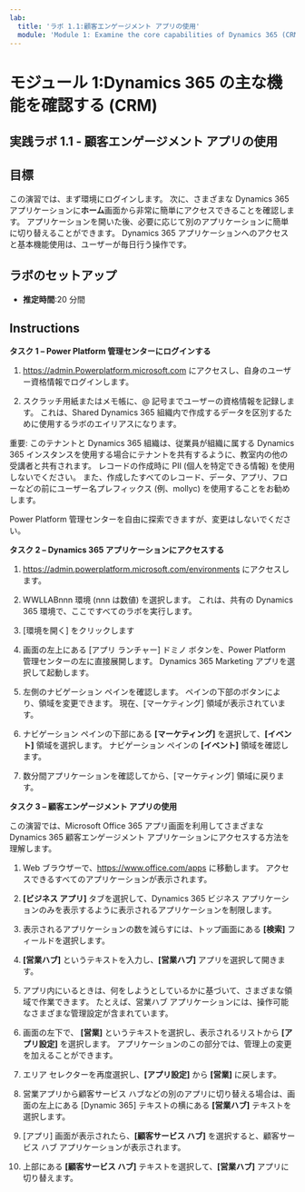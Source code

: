 ```yaml
---
lab:
  title: 'ラボ 1.1:顧客エンゲージメント アプリの使用'
  module: 'Module 1: Examine the core capabilities of Dynamics 365 (CRM)'
---
```


<a name="module-1-examine-the-core-capabilities-of-dynamics-365-crm"></a>モジュール 1:Dynamics 365 の主な機能を確認する (CRM)
========================

## <a name="practice-lab-11---work-with-customer-engagement-apps"></a>実践ラボ 1.1 - 顧客エンゲージメント アプリの使用 

## <a name="objectives"></a>目標

この演習では、まず環境にログインします。 次に、さまざまな Dynamics 365 アプリケーションに**ホーム**画面から非常に簡単にアクセスできることを確認します。 アプリケーションを開いた後、必要に応じて別のアプリケーションに簡単に切り替えることができます。 Dynamics 365 アプリケーションへのアクセスと基本機能使用は、ユーザーが毎日行う操作です。


## <a name="lab-setup"></a>ラボのセットアップ

  - **推定時間**:20 分間

## <a name="instructions"></a>Instructions

**タスク 1 – Power Platform 管理センターにログインする**

1. https://admin.Powerplatform.microsoft.com にアクセスし、自身のユーザー資格情報でログインします。

2. スクラッチ用紙またはメモ帳に、@ 記号までユーザーの資格情報を記録します。 これは、Shared Dynamics 365 組織内で作成するデータを区別するために使用するラボのエイリアスになります。

重要: このテナントと Dynamics 365 組織は、従業員が組織に属する Dynamics 365 インスタンスを使用する場合にテナントを共有するように、教室内の他の受講者と共有されます。 レコードの作成時に PII (個人を特定できる情報) を使用しないでください。 また、作成したすべてのレコード、データ、アプリ、フローなどの前にユーザー名プレフィックス (例、mollyc) を使用することをお勧めします。

Power Platform 管理センターを自由に探索できますが、変更はしないでください。

**タスク 2 – Dynamics 365 アプリケーションにアクセスする**

1. https://admin.powerplatform.microsoft.com/environments にアクセスします。

2. WWLLABnnn 環境 (nnn は数値) を選択します。 これは、共有の Dynamics 365 環境で、ここですべてのラボを実行します。

3. [環境を開く] をクリックします

4. 画面の左上にある [アプリ ランチャー] ドミノ ボタンを、Power Platform 管理センターの左に直接展開します。 Dynamics 365 Marketing アプリを選択して起動します。

5. 左側のナビゲーション ペインを確認します。 ペインの下部のボタンにより、領域を変更できます。 現在、[マーケティング] 領域が表示されています。

6. ナビゲーション ペインの下部にある **[マーケティング]** を選択して、**[イベント]** 領域を選択します。 ナビゲーション ペインの **[イベント]** 領域を確認します。

7. 数分間アプリケーションを確認してから、[マーケティング] 領域に戻ります。

**タスク 3 – 顧客エンゲージメント アプリの使用**

この演習では、Microsoft Office 365 アプリ画面を利用してさまざまな Dynamics 365 顧客エンゲージメント アプリケーションにアクセスする方法を理解します。

1.  Web ブラウザーで、https://www.office.com/apps に移動します。 アクセスできるすべてのアプリケーションが表示されます。   

2.  **[ビジネス アプリ]** タブを選択して、Dynamics 365 ビジネス アプリケーションのみを表示するように表示されるアプリケーションを制限します。   

3.  表示されるアプリケーションの数を減らすには、トップ画面にある **[検索]** フィールドを選択します。 
 
4.  **[営業ハブ]** というテキストを入力し、**[営業ハブ]** アプリを選択して開きます。   

5. アプリ内にいるときは、何をしようとしているかに基づいて、さまざまな領域で作業できます。 たとえば、営業ハブ アプリケーションには、操作可能なさまざまな管理設定が含まれています。 

6. 画面の左下で、 **[営業]** というテキストを選択し、表示されるリストから **[アプリ設定]** を選択します。  アプリケーションのこの部分では、管理上の変更を加えることができます。  

7. エリア セレクターを再度選択し、**[アプリ設定]** から **[営業]** に戻します。

8. 営業アプリから顧客サービス ハブなどの別のアプリに切り替える場合は、画面の左上にある [Dynamic 365] テキストの横にある **[営業ハブ]** テキストを選択します。 

9. [アプリ] 画面が表示されたら、**[顧客サービス ハブ]** を選択すると、顧客サービス ハブ アプリケーションが表示されます。 

10. 上部にある **[顧客サービス ハブ]** テキストを選択して、**[営業ハブ]** アプリに切り替えます。 
